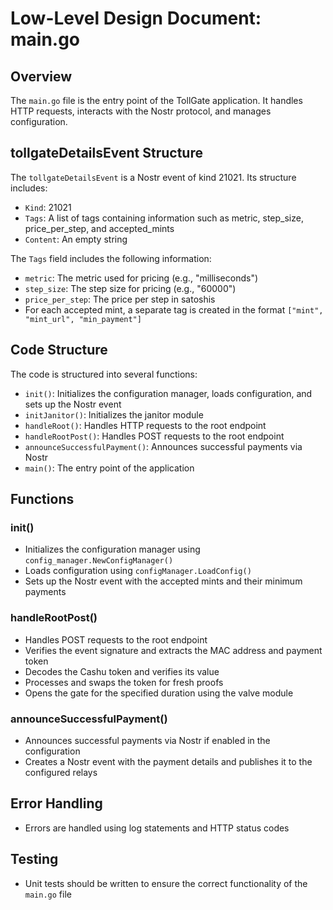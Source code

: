 # Low-Level Design Document: main.go

## Overview

The `main.go` file is the entry point of the TollGate application. It handles HTTP requests, interacts with the Nostr protocol, and manages configuration.

## tollgateDetailsEvent Structure

The `tollgateDetailsEvent` is a Nostr event of kind 21021. Its structure includes:

- `Kind`: 21021
- `Tags`: A list of tags containing information such as metric, step_size, price_per_step, and accepted_mints
- `Content`: An empty string

The `Tags` field includes the following information:
- `metric`: The metric used for pricing (e.g., "milliseconds")
- `step_size`: The step size for pricing (e.g., "60000")
- `price_per_step`: The price per step in satoshis
- For each accepted mint, a separate tag is created in the format `["mint", "mint_url", "min_payment"]`

## Code Structure

The code is structured into several functions:
- `init()`: Initializes the configuration manager, loads configuration, and sets up the Nostr event
- `initJanitor()`: Initializes the janitor module
- `handleRoot()`: Handles HTTP requests to the root endpoint
- `handleRootPost()`: Handles POST requests to the root endpoint
- `announceSuccessfulPayment()`: Announces successful payments via Nostr
- `main()`: The entry point of the application

## Functions

### init()

- Initializes the configuration manager using `config_manager.NewConfigManager()`
- Loads configuration using `configManager.LoadConfig()`
- Sets up the Nostr event with the accepted mints and their minimum payments

### handleRootPost()

- Handles POST requests to the root endpoint
- Verifies the event signature and extracts the MAC address and payment token
- Decodes the Cashu token and verifies its value
- Processes and swaps the token for fresh proofs
- Opens the gate for the specified duration using the valve module

### announceSuccessfulPayment()

- Announces successful payments via Nostr if enabled in the configuration
- Creates a Nostr event with the payment details and publishes it to the configured relays

## Error Handling

- Errors are handled using log statements and HTTP status codes

## Testing

- Unit tests should be written to ensure the correct functionality of the `main.go` file